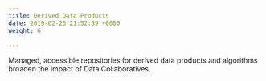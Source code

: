 ```yaml
---
title: Derived Data Products
date: 2019-02-26 21:52:59 +0000
weight: 6

---
```

Managed, accessible repositories for derived data products and algorithms broaden the impact of Data Collaboratives.
